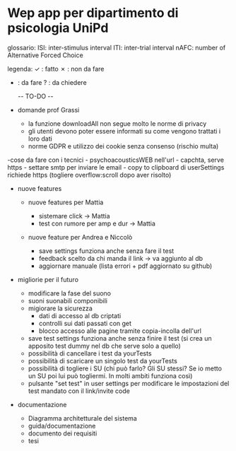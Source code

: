 # Wep app per dipartimento di psicologia UniPd

glossario:
ISI: inter-stimulus interval
ITI: inter-trial interval
nAFC: number of Alternative Forced Choice

legenda:
 ✓ : fatto 
 ✗ : non da fare
 - : da fare
 ? : da chiedere

	--     TO-DO     --

- domande prof Grassi
	- la funzione downloadAll non segue molto le norme di privacy
	- gli utenti devono poter essere informati su come vengono trattati i loro dati
	- norme GDPR e utilizzo dei cookie senza consenso (rischio multa)
	
-cose da fare con i tecnici
	- psychoacousticsWEB nell'url
	- capchta, serve https
	- settare smtp per inviare le email
	- copy to clipboard di userSettings richiede https (togliere overflow:scroll dopo aver risolto)

- nuove features
	- nuove features per Mattia
		- sistemare click -> Mattia
		- test con rumore per amp e dur -> Mattia

	- nuove feature per Andrea e Niccolò
		- save settings funziona anche senza fare il test
		- feedback scelto da chi manda il link -> va aggiunto al db
		- aggiornare manuale (lista errori + pdf aggiornato su github)

- migliorie per il futuro
	- modificare la fase del suono
	- suoni suonabili componibili
	- migiorare la sicurezza
		- dati di accesso al db criptati
		- controlli sui dati passati con get
		- blocco accesso alle pagine tramite copia-incolla dell'url
	- save test settings funziona anche senza finire il test (si crea un apposito test dummy nel db che serve solo a quello)
	- possibilità di cancellare i test da yourTests
	- possibilità di scaricare un singolo test da yourTests
	- possibilità di togliere i SU (chi può farlo? Gli SU stessi? Se io metto un SU poi lui può togliermi. In molti ambiti funziona così)
	- pulsante "set test" in user settings per modificare le impostazioni del test mandato con il link/invite code

- documentazione
	- Diagramma architetturale del sistema
	- guida/documentazione
	- documento dei requisiti
	- tesi
